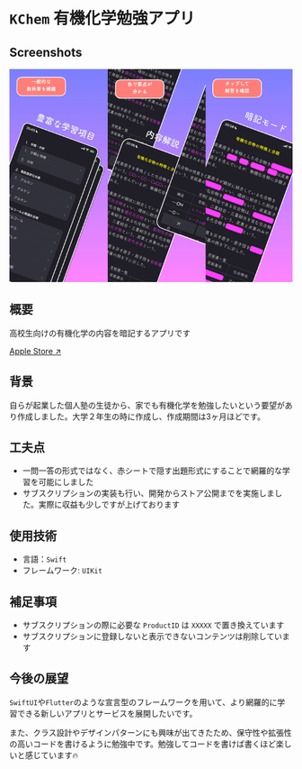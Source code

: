 # ```KChem``` 有機化学勉強アプリ

## Screenshots
![screenshot_0](/screenshot/screenshots.png)

## 概要
高校生向けの有機化学の内容を暗記するアプリです

[Apple Store ↗︎](https://apps.apple.com/jp/app/kchem-効率よく暗記する高校有機化学/id1601032155)

## 背景
自らが起業した個人塾の生徒から、家でも有機化学を勉強したいという要望があり作成しました。大学２年生の時に作成し、作成期間は3ヶ月ほどです。

## 工夫点
- 一問一答の形式ではなく、赤シートで隠す出題形式にすることで網羅的な学習を可能にしました
- サブスクリプションの実装も行い、開発からストア公開までを実施しました。実際に収益も少しですが上げております

## 使用技術
- 言語：```Swift```
- フレームワーク: ```UIKit```

## 補足事項
- サブスクリプションの際に必要な ```ProductID``` は ```XXXXX``` で置き換えています
- サブスクリプションに登録しないと表示できないコンテンツは削除しています

## 今後の展望
```SwiftUI```や```Flutter```のような宣言型のフレームワークを用いて、より網羅的に学習できる新しいアプリとサービスを展開したいです。

また、クラス設計やデザインパターンにも興味が出てきたため、保守性や拡張性の高いコードを書けるように勉強中です。勉強してコードを書けば書くほど楽しいと感じています🔥
